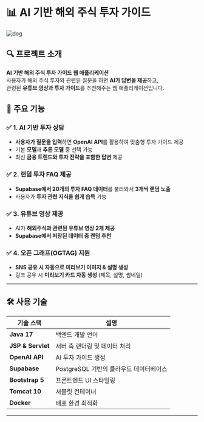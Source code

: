 # 📊 AI 기반 해외 주식 투자 가이드

![dog](https://github.com/user-attachments/assets/d53cd6ba-8dc5-4811-b889-b809a5509c1a)


## 🔍 프로젝트 소개
**AI 기반 해외 주식 투자 가이드 웹 애플리케이션**  
사용자가 해외 주식 투자와 관련된 질문을 하면 **AI가 답변을 제공**하고,  
관련된 **유튜브 영상과 투자 가이드**를 추천해주는 웹 애플리케이션입니다.

## 🚀 주요 기능

### ✅ **1. AI 기반 투자 상담**
- **사용자가 질문을 입력**하면 **OpenAI API**를 활용하여 맞춤형 투자 가이드 제공
- 기본 **모델**과 **추론 모델** 중 선택 가능
- 최신 **금융 트렌드와 투자 전략을 포함한 답변** 제공

### ✅ **2. 랜덤 투자 FAQ 제공**
- **Supabase에서 20개의 투자 FAQ 데이터**를 불러와서 **3개씩 랜덤 노출**
- 사용자가 **투자 관련 지식을 쉽게 습득** 가능

### ✅ **3. 유튜브 영상 제공**
- AI가 **해외주식과 관련된 유튜브 영상 2개 제공**
- **Supabase에서 저장된 데이터 중 랜덤 추천**  

### ✅ **4. 오픈 그래프(OGTAG) 지원**
- **SNS 공유 시 자동으로 미리보기 이미지 & 설명 생성**  
- 링크 공유 시 **미리보기 카드 자동 생성** (제목, 설명, 썸네일)

---

## 🛠️ 사용 기술

| **기술 스택**  | **설명** |
|---------------|---------|
| **Java 17**  | 백엔드 개발 언어 |
| **JSP & Servlet** | 서버 측 랜더링 및 데이터 처리 |
| **OpenAI API** | AI 투자 가이드 생성 |
| **Supabase** | PostgreSQL 기반의 클라우드 데이터베이스 |
| **Bootstrap 5** | 프론트엔드 UI 스타일링 |
| **Tomcat 10** | 서블릿 컨테이너 |
| **Docker** | 배포 환경 최적화 |

---
